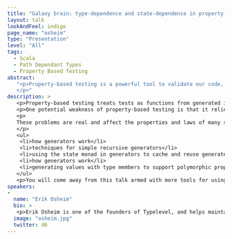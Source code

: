 ```yaml
---
title: "Galaxy brain: type-dependence and state-dependence in property-based testing"
layout: talk
lookAndFeel: indigo
page_name: "osheim"
type: "Presentation"
level: "All"
tags:
  - Scala
  - Path Dependant Types
  - Property Based Testing
abstract:
   "<p>Property-based testing is a powerful tool to validate our code, but it is only as good as the random generators which produce its test cases. This talk will demonstrate several techniques to take random generators to the next level and expand the universe of useful types that can be generated.
   </p>"
description: >
   <p>Property-based testing treats tests as functions from generated inputs to an expected result. This testing strategy is effective because the generated inputs often exercise edge cases or unexpected interactions which the author might not have accounted for. Each property represent a set of test cases, and over time random sampling from this set will likely reveal any cases where the property is true (i.e. a bug).</p>
   <p>One potential weakness of property-based testing is that it relies on generating input data that has the appropriate shape to fully exercise code and expose bugs. For example, a bug which only manifests on a list of more than 100 elements will never be found if our generator has no chance of generating lists that are that long. Cases that are harder to handle include: parallel associative structures that need to share a keyspace, directed graphs with interesting internal structure, GADTs, syntax trees, and so on. It can be quite difficult to generate valid instances of these cases that are interesting enough to validate real properties and catch real bugs.</p>
   <p>
   These problems are real and affect the properties and laws of many software projects. However, these problems are also tractable! Taking ScalaCheck as an example we’ll work through these problems together, covering:
   </p>
   <ul>
    <li>how generators work</li>
    <li>techniques for simple recursive generators</li>
    <li>using the state monad in generators to cache and reuse generated values</li>
    <li>how generators work</li>
    <li>generating values with type members to support polymorphic properties</li>
   </ul>
   <p>You will come away from this talk armed with more tools for using property-based testing to validate complex, “real-world” examples which are traditionally difficult to generate.</p>
speakers:
-
  name: "Erik Osheim"
  bio: >
   <p>Erik Osheim is one of the founders of Typelevel, and helps maintains several Scala libraries including Cats, Spire, Jawn, and others. He hacks Scala for a living at Stripe, and is committed to having his cake and eating it too when it comes to functional programming. Besides programming he spends time playing music, drinking tea, thinking about games, and cycling around Providence, Rhode Island.</p>
  image: "osheim.jpg"
  twitter: d6
---
```

